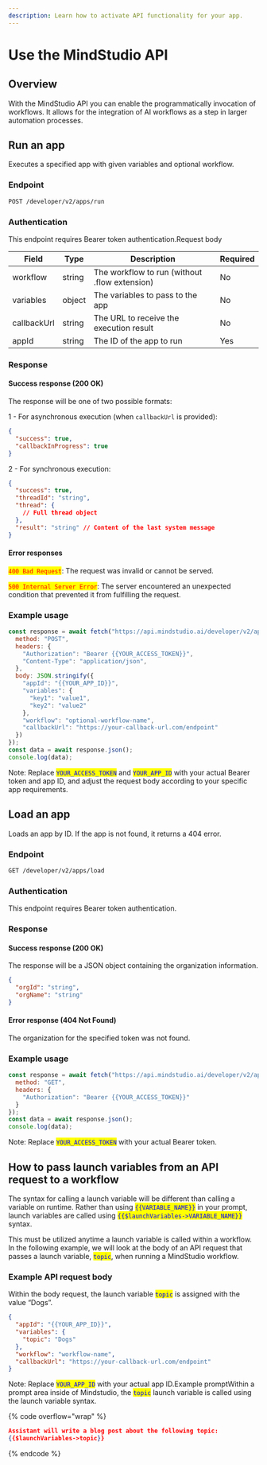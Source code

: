 ```yaml
---
description: Learn how to activate API functionality for your app.
---
```


# Use the MindStudio API

## Overview

With the MindStudio API you can enable the programmatically invocation of workflows. It allows for the integration of AI workflows as a step in larger automation processes.

## Run an app

Executes a specified app with given variables and optional workflow.

### Endpoint

```bash
POST /developer/v2/apps/run
```

### Authentication

This endpoint requires Bearer token authentication.Request body

| Field       | Type   | Description                                   | Required |
| ----------- | ------ | --------------------------------------------- | -------- |
| workflow    | string | The workflow to run (without .flow extension) | No       |
| variables   | object | The variables to pass to the app              | No       |
| callbackUrl | string | The URL to receive the execution result       | No       |
| appId       | string | The ID of the app to run                      | Yes      |

### Response

#### Success response (200 OK)

The response will be one of two possible formats:

1 - For asynchronous execution (when `callbackUrl` is provided):

```json
{
  "success": true,
  "callbackInProgress": true
}
```

2 - For synchronous execution:

```json
{
  "success": true,
  "threadId": "string",
  "thread": {
    // Full thread object
  },
  "result": "string" // Content of the last system message
}
```

#### Error responses

<mark style="color:red;">`400 Bad Request`</mark>: The request was invalid or cannot be served.

<mark style="color:red;">`500 Internal Server Error`</mark>: The server encountered an unexpected condition that prevented it from fulfilling the request.

### Example usage

```javascript
const response = await fetch("https://api.mindstudio.ai/developer/v2/apps/run", {
  method: "POST",
  headers: {
    "Authorization": "Bearer {{YOUR_ACCESS_TOKEN}}",
    "Content-Type": "application/json",
  },
  body: JSON.stringify({
    "appId": "{{YOUR_APP_ID}}",
    "variables": {
      "key1": "value1",
      "key2": "value2"
    },
    "workflow": "optional-workflow-name",
    "callbackUrl": "https://your-callback-url.com/endpoint"
  })
});
const data = await response.json();
console.log(data);
```

Note: Replace <mark style="color:blue;">`YOUR_ACCESS_TOKEN`</mark> and <mark style="color:blue;">`YOUR_APP_ID`</mark> with your actual Bearer token and app ID, and adjust the request body according to your specific app requirements.

## Load an app

Loads an app by ID. If the app is not found, it returns a 404 error.

### Endpoint

```bash
GET /developer/v2/apps/load
```

### Authentication

This endpoint requires Bearer token authentication.

### Response

#### Success response (200 OK)

The response will be a JSON object containing the organization information.

```json
{
  "orgId": "string",
  "orgName": "string"
}
```

#### Error response (404 Not Found)

The organization for the specified token was not found.

### Example usage

```javascript
const response = await fetch("https://api.mindstudio.ai/developer/v2/apps/load", {
  method: "GET",
  headers: {
    "Authorization": "Bearer {{YOUR_ACCESS_TOKEN}}"
  }
});
const data = await response.json();
console.log(data);
```

Note: Replace <mark style="color:blue;">`YOUR_ACCESS_TOKEN`</mark> with your actual Bearer token.

## How to pass launch variables from an API request to a workflow

The syntax for calling a launch variable will be different than calling a variable on runtime. Rather than using <mark style="color:blue;">`{{VARIABLE_NAME}}`</mark> in your prompt, launch variables are called using <mark style="color:blue;">`{{$launchVariables->VARIABLE_NAME}}`</mark> syntax.

This must be utilized anytime a launch variable is called within a workflow. In the following example, we will look at the body of an API request that passes a launch variable, <mark style="color:blue;">`topic`</mark>, when running a MindStudio workflow.

### Example API request body

Within the body request, the launch variable <mark style="color:blue;">`topic`</mark> is assigned with the value “Dogs”.

```json
{
  "appId": "{{YOUR_APP_ID}}",
  "variables": {
    "topic": "Dogs"
  },
  "workflow": "workflow-name",
  "callbackUrl": "https://your-callback-url.com/endpoint"
}
```

Note: Replace <mark style="color:blue;">`YOUR_APP_ID`</mark> with your actual app ID.Example promptWithin a prompt area inside of Mindstudio, the <mark style="color:blue;">`topic`</mark> launch variable is called using the launch variable syntax.

{% code overflow="wrap" %}
```json
Assistant will write a blog post about the following topic:
{{$launchVariables->topic}}
```
{% endcode %}
